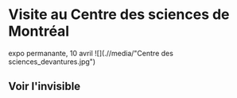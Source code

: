 # Visite au Centre des sciences de Montréal
expo permanante, 10 avril
![](.//media/"Centre des sciences_devantures.jpg")
## Voir l'invisible

